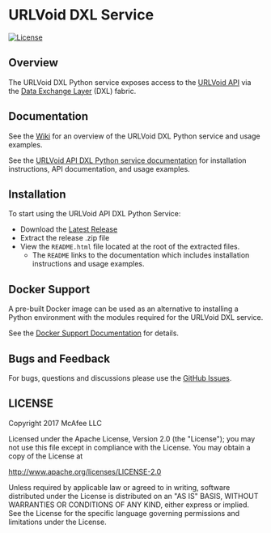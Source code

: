 # URLVoid DXL Service
[![License](https://img.shields.io/badge/License-Apache%202.0-blue.svg)](https://opensource.org/licenses/Apache-2.0)

## Overview

The URLVoid DXL Python service exposes access to the [URLVoid API](http://api.urlvoid.com/)
via the [Data Exchange Layer](http://www.mcafee.com/us/solutions/data-exchange-layer.aspx) (DXL) fabric.

## Documentation

See the [Wiki](https://github.com/opendxl/opendxl-urlvoid-service-python/wiki) for an overview of the
URLVoid DXL Python service and usage examples.

See the [URLVoid API DXL Python service documentation](https://opendxl.github.io/opendxl-urlvoid-service-python/pydoc) for
installation instructions, API documentation, and usage examples.

## Installation

To start using the URLVoid API DXL Python Service:

* Download the [Latest Release](https://github.com/opendxl/opendxl-urlvoid-service-python/releases/latest)
* Extract the release .zip file
* View the `README.html` file located at the root of the extracted files.
  * The `README` links to the documentation which includes installation instructions and usage examples.

## Docker Support

A pre-built Docker image can be used as an alternative to installing a Python environment with the
modules required for the URLVoid DXL service.

See the [Docker Support Documentation](https://opendxl.github.io/opendxl-urlvoid-service-python/pydoc/docker.html) for details.

## Bugs and Feedback

For bugs, questions and discussions please use the [GitHub Issues](https://github.com/opendxl/opendxl-urlvoid-service-python/issues).

## LICENSE

Copyright 2017 McAfee LLC

Licensed under the Apache License, Version 2.0 (the "License"); you may not use this file except in compliance with the License. You may obtain a copy of the License at

http://www.apache.org/licenses/LICENSE-2.0

Unless required by applicable law or agreed to in writing, software distributed under the License is distributed on an "AS IS" BASIS, WITHOUT WARRANTIES OR CONDITIONS OF ANY KIND, either express or implied. See the License for the specific language governing permissions and limitations under the License.
